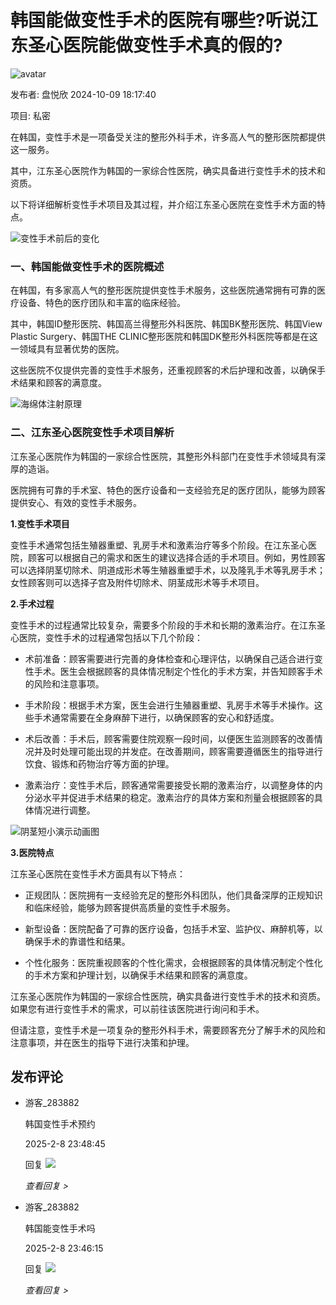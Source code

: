 # 韩国能做变性手术的医院有哪些?听说江东圣心医院能做变性手术真的假的?

![avatar](/statics/images/avatar/20151202094344248.jpg)

发布者: 盘悦欣 2024-10-09 18:17:40

项目: 私密

在韩国，变性手术是一项备受关注的整形外科手术，许多高人气的整形医院都提供这一服务。

其中，江东圣心医院作为韩国的一家综合性医院，确实具备进行变性手术的技术和资质。

以下将详细解析变性手术项目及其过程，并介绍江东圣心医院在变性手术方面的特点。

![变性手术前后的变化](https://img.verym.com/uploadfile/image/20241009/1728469044778388.jpg_watermark)

### 一、韩国能做变性手术的医院概述

在韩国，有多家高人气的整形医院提供变性手术服务，这些医院通常拥有可靠的医疗设备、特色的医疗团队和丰富的临床经验。

其中，韩国ID整形医院、韩国高兰得整形外科医院、韩国BK整形医院、韩国View Plastic Surgery、韩国THE CLINIC整形医院和韩国DK整形外科医院等都是在这一领域具有显著优势的医院。

这些医院不仅提供完善的变性手术服务，还重视顾客的术后护理和改善，以确保手术结果和顾客的满意度。

![海绵体注射原理](https://img.verym.com/uploadfile/image/20241009/1728469044662643.jpg_watermark)

### 二、江东圣心医院变性手术项目解析

江东圣心医院作为韩国的一家综合性医院，其整形外科部门在变性手术领域具有深厚的造诣。

医院拥有可靠的手术室、特色的医疗设备和一支经验充足的医疗团队，能够为顾客提供安心、有效的变性手术服务。

**1.变性手术项目**

变性手术通常包括生殖器重塑、乳房手术和激素治疗等多个阶段。在江东圣心医院，顾客可以根据自己的需求和医生的建议选择合适的手术项目。例如，男性顾客可以选择阴茎切除术、阴道成形术等生殖器重塑手术，以及隆乳手术等乳房手术；女性顾客则可以选择子宫及附件切除术、阴茎成形术等手术项目。

**2.手术过程**

变性手术的过程通常比较复杂，需要多个阶段的手术和长期的激素治疗。在江东圣心医院，变性手术的过程通常包括以下几个阶段：

- 术前准备：顾客需要进行完善的身体检查和心理评估，以确保自己适合进行变性手术。医生会根据顾客的具体情况制定个性化的手术方案，并告知顾客手术的风险和注意事项。

- 手术阶段：根据手术方案，医生会进行生殖器重塑、乳房手术等手术操作。这些手术通常需要在全身麻醉下进行，以确保顾客的安心和舒适度。

- 术后改善：手术后，顾客需要住院观察一段时间，以便医生监测顾客的改善情况并及时处理可能出现的并发症。在改善期间，顾客需要遵循医生的指导进行饮食、锻炼和药物治疗等方面的护理。

- 激素治疗：变性手术后，顾客通常需要接受长期的激素治疗，以调整身体的内分泌水平并促进手术结果的稳定。激素治疗的具体方案和剂量会根据顾客的具体情况进行调整。

![阴茎短小演示动画图](https://img.verym.com/uploadfile/image/20241009/1728469044981763.jpg_watermark)

**3.医院特点**

江东圣心医院在变性手术方面具有以下特点：

- 正规团队：医院拥有一支经验充足的整形外科团队，他们具备深厚的正规知识和临床经验，能够为顾客提供高质量的变性手术服务。

- 新型设备：医院配备了可靠的医疗设备，包括手术室、监护仪、麻醉机等，以确保手术的靠谱性和结果。

- 个性化服务：医院重视顾客的个性化需求，会根据顾客的具体情况制定个性化的手术方案和护理计划，以确保手术结果和顾客的满意度。

江东圣心医院作为韩国的一家综合性医院，确实具备进行变性手术的技术和资质。如果您有进行变性手术的需求，可以前往该医院进行询问和手术。

但请注意，变性手术是一项复杂的整形外科手术，需要顾客充分了解手术的风险和注意事项，并在医生的指导下进行决策和护理。

## 发布评论

-   游客_283882
    
    韩国变性手术预约
    
    2025-2-8 23:48:45
    
    回复 ![](/statics/member/img/good_dianzna.png)
    
    _查看回复 >_
    
-   游客_283882
    
    韩国能变性手术吗
    
    2025-2-8 23:46:15
    
    回复 ![](/statics/member/img/good_dianzna.png)
    
    _查看回复 >_